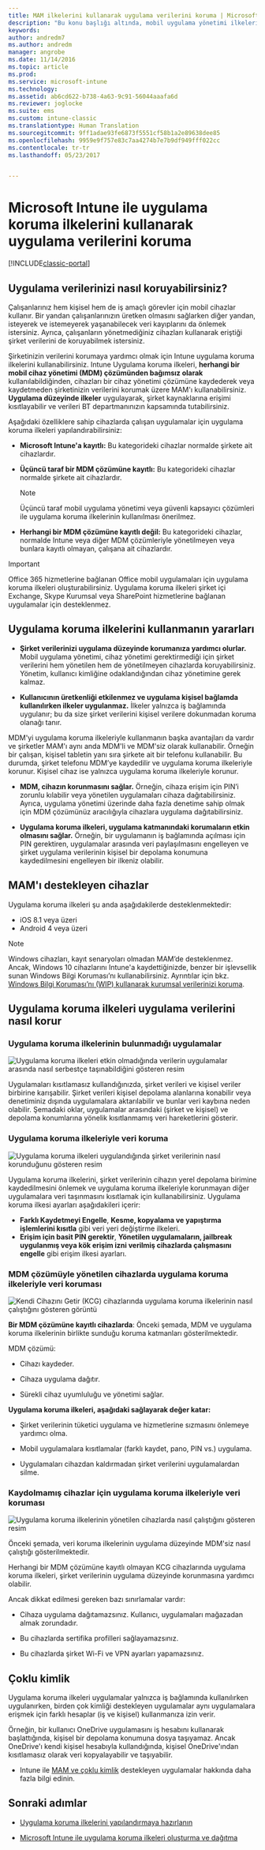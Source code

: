 ```yaml
---
title: MAM ilkelerini kullanarak uygulama verilerini koruma | Microsoft Docs
description: "Bu konu başlığı altında, mobil uygulama yönetimi ilkelerinin şirket verilerinizi korumaya, veri kaybını önlemeye ve kişisel bilgilerle iş bilgilerini birbirinden ayırmaya nasıl yardımcı olabileceği açıklanmaktadır."
keywords: 
author: andredm7
ms.author: andredm
manager: angrobe
ms.date: 11/14/2016
ms.topic: article
ms.prod: 
ms.service: microsoft-intune
ms.technology: 
ms.assetid: ab6cd622-b738-4a63-9c91-56044aaafa6d
ms.reviewer: joglocke
ms.suite: ems
ms.custom: intune-classic
ms.translationtype: Human Translation
ms.sourcegitcommit: 9ff1adae93fe6873f5551cf58b1a2e89638dee85
ms.openlocfilehash: 9959e9f757e83c7aa4274b7e7b9df949fff022cc
ms.contentlocale: tr-tr
ms.lasthandoff: 05/23/2017


---
```


# <a name="protect-app-data-using-app-protection-policies-with-microsoft-intune"></a>Microsoft Intune ile uygulama koruma ilkelerini kullanarak uygulama verilerini koruma

[!INCLUDE[classic-portal](../includes/classic-portal.md)]

## <a name="how-you-can-protect-app-data"></a>Uygulama verilerinizi nasıl koruyabilirsiniz?
Çalışanlarınız hem kişisel hem de iş amaçlı görevler için mobil cihazlar kullanır. Bir yandan çalışanlarınızın üretken olmasını sağlarken diğer yandan, isteyerek ve istemeyerek yaşanabilecek veri kayıplarını da önlemek istersiniz.  Ayrıca, çalışanların yönetmediğiniz cihazları kullanarak eriştiği şirket verilerini de koruyabilmek istersiniz.

Şirketinizin verilerini korumaya yardımcı olmak için Intune uygulama koruma ilkelerini kullanabilirsiniz. Intune Uygulama koruma ilkeleri, **herhangi bir mobil cihaz yönetimi (MDM) çözümünden bağımsız olarak** kullanılabildiğinden, cihazları bir cihaz yönetimi çözümüne kaydederek veya kaydetmeden şirketinizin verilerini korumak üzere MAM'ı kullanabilirsiniz. **Uygulama düzeyinde ilkeler** uygulayarak, şirket kaynaklarına erişimi kısıtlayabilir ve verileri BT departmanınızın kapsamında tutabilirsiniz.

Aşağıdaki özelliklere sahip cihazlarda çalışan uygulamalar için uygulama koruma ilkeleri yapılandırabilirsiniz:

-   **Microsoft Intune'a kayıtlı:** Bu kategorideki cihazlar normalde şirkete ait cihazlardır.

-   **Üçüncü taraf bir MDM çözümüne kayıtlı:** Bu kategorideki cihazlar normalde şirkete ait cihazlardır.

      > [!NOTE]
      > Üçüncü taraf mobil uygulama yönetimi veya güvenli kapsayıcı çözümleri ile uygulama koruma ilkelerinin kullanılması önerilmez.

-   **Herhangi bir MDM çözümüne kayıtlı değil:** Bu kategorideki cihazlar, normalde Intune veya diğer MDM çözümleriyle yönetilmeyen veya bunlara kayıtlı olmayan, çalışana ait cihazlardır.

> [!IMPORTANT]
> Office 365 hizmetlerine bağlanan Office mobil uygulamaları için uygulama koruma ilkeleri oluşturabilirsiniz. Uygulama koruma ilkeleri şirket içi Exchange, Skype Kurumsal veya SharePoint hizmetlerine bağlanan uygulamalar için desteklenmez.

## <a name="benefits-of-using-app-protection-policies"></a>Uygulama koruma ilkelerini kullanmanın yararları

-   **Şirket verilerinizi uygulama düzeyinde korumanıza yardımcı olurlar.** Mobil uygulama yönetimi, cihaz yönetimi gerektirmediği için şirket verilerini hem yönetilen hem de yönetilmeyen cihazlarda koruyabilirsiniz. Yönetim, kullanıcı kimliğine odaklandığından cihaz yönetimine gerek kalmaz.

-   **Kullanıcının üretkenliği etkilenmez ve uygulama kişisel bağlamda kullanılırken ilkeler uygulanmaz.** İlkeler yalnızca iş bağlamında uygulanır; bu da size şirket verilerini kişisel verilere dokunmadan koruma olanağı tanır.

MDM'yi uygulama koruma ilkeleriyle kullanmanın başka avantajları da vardır ve şirketler MAM'ı aynı anda MDM'li ve MDM'siz olarak kullanabilir. Örneğin bir çalışan, kişisel tabletin yanı sıra şirkete ait bir telefonu kullanabilir. Bu durumda, şirket telefonu MDM’ye kaydedilir ve uygulama koruma ilkeleriyle korunur. Kişisel cihaz ise yalnızca uygulama koruma ilkeleriyle korunur.

- **MDM, cihazın korunmasını sağlar.** Örneğin, cihaza erişim için PIN’i zorunlu kılabilir veya yönetilen uygulamaları cihaza dağıtabilirsiniz. Ayrıca, uygulama yönetimi üzerinde daha fazla denetime sahip olmak için MDM çözümünüz aracılığıyla cihazlara uygulama dağıtabilirsiniz.

- **Uygulama koruma ilkeleri, uygulama katmanındaki korumaların etkin olmasını sağlar.** Örneğin, bir uygulamanın iş bağlamında açılması için PIN gerektiren, uygulamalar arasında veri paylaşılmasını engelleyen ve şirket uygulama verilerinin kişisel bir depolama konumuna kaydedilmesini engelleyen bir ilkeniz olabilir.

## <a name="devices-that-support-mam"></a>MAM'ı destekleyen cihazlar
Uygulama koruma ilkeleri şu anda aşağıdakilerde desteklenmektedir:
-   iOS 8.1 veya üzeri
-   Android 4 veya üzeri

>[!NOTE]
>Windows cihazları, kayıt senaryoları olmadan MAM’de desteklenmez. Ancak, Windows 10 cihazlarını Intune'a kaydettiğinizde, benzer bir işlevsellik sunan Windows Bilgi Koruması’nı kullanabilirsiniz. Ayrıntılar için bkz. [Windows Bilgi Koruması’nı (WIP) kullanarak kurumsal verilerinizi koruma](https://technet.microsoft.com/itpro/windows/keep-secure/protect-enterprise-data-using-wip).


##  <a name="how-app-protection-policies-protect-app-data"></a>Uygulama koruma ilkeleri uygulama verilerini nasıl korur

###  <a name="apps-without-app-protection-policies"></a>Uygulama koruma ilkelerinin bulunmadığı uygulamalar

![Uygulama koruma ilkeleri etkin olmadığında verilerin uygulamalar arasında nasıl serbestçe taşınabildiğini gösteren resim](../media/Apps_without_MAM_policies.png)

Uygulamaları kısıtlamasız kullandığınızda, şirket verileri ve kişisel veriler birbirine karışabilir. Şirket verileri kişisel depolama alanlarına konabilir veya denetiminiz dışında uygulamalara aktarılabilir ve bunlar veri kaybına neden olabilir. Şemadaki oklar, uygulamalar arasındaki (şirket ve kişisel) ve depolama konumlarına yönelik kısıtlanmamış veri hareketlerini gösterir.

### <a name="data-protection-with-app-protection-policies"></a>Uygulama koruma ilkeleriyle veri koruma

![Uygulama koruma ilkeleri uygulandığında şirket verilerinin nasıl korunduğunu gösteren resim](../media/Apps_with_mobile_app_policies.png)

Uygulama koruma ilkelerini, şirket verilerinin cihazın yerel depolama birimine kaydedilmesini önlemek ve uygulama koruma ilkeleriyle korunmayan diğer uygulamalara veri taşınmasını kısıtlamak için kullanabilirsiniz. Uygulama koruma ilkesi ayarları aşağıdakileri içerir:
- **Farklı Kaydetmeyi Engelle**, **Kesme, kopyalama ve yapıştırma işlemlerini kısıtla** gibi veri yeri değiştirme ilkeleri.
- **Erişim için basit PIN gerektir**, **Yönetilen uygulamaların, jailbreak uygulanmış veya kök erişim izni verilmiş cihazlarda çalışmasını engelle** gibi erişim ilkesi ayarları.

### <a name="data-protection-with-app-protection-on-devices-that-are-managed-by-a-mdm-solution"></a>MDM çözümüyle yönetilen cihazlarda uygulama koruma ilkeleriyle veri koruması

![Kendi Cihazını Getir (KCG) cihazlarında uygulama koruma ilkelerinin nasıl çalıştığını gösteren görüntü](../media/MAM_BYOD_November.png)

**Bir MDM çözümüne kayıtlı cihazlarda**: Önceki şemada, MDM ve uygulama koruma ilkelerinin birlikte sunduğu koruma katmanları gösterilmektedir.

MDM çözümü:

-   Cihazı kaydeder.

-   Cihaza uygulama dağıtır.

-   Sürekli cihaz uyumluluğu ve yönetimi sağlar.

**Uygulama koruma ilkeleri, aşağıdaki sağlayarak değer katar:**

-   Şirket verilerinin tüketici uygulama ve hizmetlerine sızmasını önlemeye yardımcı olma.

-   Mobil uygulamalara kısıtlamalar (farklı kaydet, pano, PIN vs.) uygulama.

-   Uygulamaları cihazdan kaldırmadan şirket verilerini uygulamalardan silme.


### <a name="data-protection-with-app-protection-policies-for-devices-without-enrollment"></a>Kaydolmamış cihazlar için uygulama koruma ilkeleriyle veri koruması

![Uygulama koruma ilkelerinin yönetilen cihazlarda nasıl çalıştığını gösteren resim](../media/MAM_ManagedDevices_November.png)

Önceki şemada, veri koruma ilkelerinin uygulama düzeyinde MDM'siz nasıl çalıştığı gösterilmektedir.

Herhangi bir MDM çözümüne kayıtlı olmayan KCG cihazlarında uygulama koruma ilkeleri, şirket verilerinin uygulama düzeyinde korunmasına yardımcı olabilir.

Ancak dikkat edilmesi gereken bazı sınırlamalar vardır:

-   Cihaza uygulama dağıtamazsınız. Kullanıcı, uygulamaları mağazadan almak zorundadır.

-   Bu cihazlarda sertifika profilleri sağlayamazsınız.

-   Bu cihazlarda şirket Wi-Fi ve VPN ayarları yapamazsınız.


## <a name="multi-identity"></a>Çoklu kimlik

Uygulama koruma ilkeleri uygulamalar yalnızca iş bağlamında kullanılırken uygulanırken, birden çok kimliği destekleyen uygulamalar aynı uygulamalara erişmek için farklı hesaplar (iş ve kişisel) kullanmanıza izin verir.  

Örneğin, bir kullanıcı OneDrive uygulamasını iş hesabını kullanarak başlattığında, kişisel bir depolama konumuna dosya taşıyamaz. Ancak OneDrive'ı kendi kişisel hesabıyla kullandığında, kişisel OneDrive'ından kısıtlamasız olarak veri kopyalayabilir ve taşıyabilir.  

- Intune ile [MAM ve çoklu kimlik](https://www.microsoft.com/cloud-platform/microsoft-intune-apps) destekleyen uygulamalar hakkında daha fazla bilgi edinin.

##  <a name="next-steps"></a>Sonraki adımlar
- [Uygulama koruma ilkelerini yapılandırmaya hazırlanın](get-ready-to-configure-mobile-app-management-policies-with-microsoft-intune.md)

- [Microsoft Intune ile uygulama koruma ilkeleri oluşturma ve dağıtma](create-and-deploy-mobile-app-management-policies-with-microsoft-intune.md)

